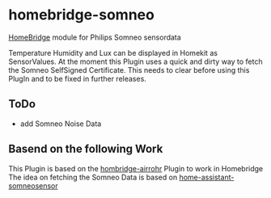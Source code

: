 # homebridge-somneo

[HomeBridge](http://github.com/nfarina/homebridge) module for Philips Somneo sensordata

Temperature Humidity and Lux can be displayed in Homekit as SensorValues.
At the moment this Plugin uses a quick and dirty way to fetch the Somneo SelfSigned Certificate. This needs to clear before using this PlugIn and to be fixed in further releases.

## ToDo

- add Somneo Noise Data

## Basend on the following Work

This Plugin is based on the [hombridge-airrohr](https://github.com/toto/homebridge-airrohr) Plugin to work in Homebridge
The idea on fetching the Somneo Data is based on [home-assistant-somneosensor](https://github.com/pijiulaoshi/home-assistant-somneosensor)
